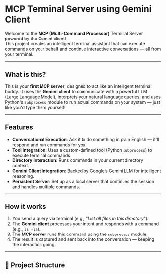 #  MCP Terminal Server using Gemini Client

Welcome to the **MCP (Multi-Command Processor)** Terminal Server powered by the Gemini client!  
This project creates an intelligent terminal assistant that can execute commands on your behalf and continue interactive conversations — all from your terminal.

---

##  What is this?

This is your **first MCP server**, designed to act like an intelligent terminal buddy. It uses the **Gemini client** to communicate with a powerful LLM (Large Language Model), interprets your natural language queries, and uses Python's `subprocess` module to run actual commands on your system — just like you'd type them yourself!

---

##  Features

-  **Conversational Execution**: Ask it to do something in plain English — it'll respond and run commands for you.
-  **Tool Integration**: Uses a custom-defined tool (Python `subprocess`) to execute terminal commands.
-  **Directory Interaction**: Runs commands in your current directory context.
-  **Gemini Client Integration**: Backed by Google’s Gemini LLM for intelligent reasoning.
-  **Persistent Server**: Set up as a local server that continues the session and handles multiple commands.

---

## How it works

1. You send a query via terminal (e.g., _"List all files in this directory"_).
2. The **Gemini client** processes your intent and responds with a command (e.g., `ls -la`).
3. The **MCP server** runs this command using the `subprocess` module.
4. The result is captured and sent back into the conversation — keeping the interaction going.

---

## 📂 Project Structure

